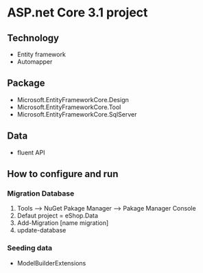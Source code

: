 # ASP.net Core 3.1 project 
## Technology
 - Entity framework
 - Automapper
## Package
  - Microsoft.EntityFrameworkCore.Design
  - Microsoft.EntityFrameworkCore.Tool
  - Microsoft.EntityFrameworkCore.SqlServer

## Data
 - fluent API
## How to configure and run 

### Migration Database
 1) Tools --> NuGet Pakage Manager --> Pakage Manager Console
 2) Defaut project = eShop.Data
 3) Add-Migration [name migration]
 4) update-database

### Seeding data 
 - ModelBuilderExtensions


